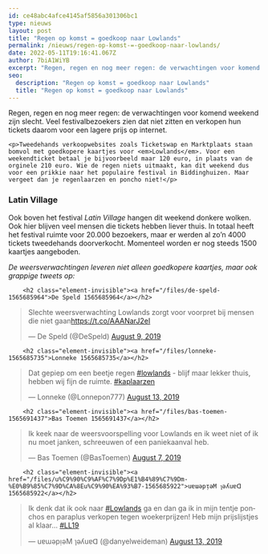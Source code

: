 ```yaml
---
id: ce48abc4afce4145af5856a301306bc1
type: nieuws
layout: post
title: "Regen op komst = goedkoop naar Lowlands"
permalink: /nieuws/regen-op-komst-=-goedkoop-naar-lowlands/
date: 2022-05-11T19:16:41.067Z
author: 7biA1WiYB
excerpt: "Regen, regen en nog meer regen: de verwachtingen voor komend weekend zijn slecht. Veel festivalbezoekers zien dat niet zitten en verkopen hun tickets daarom voor een lagere prijs op internet.  "
seo:
  description: "Regen op komst = goedkoop naar Lowlands"
  title: "Regen op komst = goedkoop naar Lowlands"
---
```

Regen, regen en nog meer regen: de verwachtingen voor komend weekend zijn slecht. Veel festivalbezoekers zien dat niet zitten en verkopen hun tickets daarom voor een lagere prijs op internet.  

    <p>Tweedehands verkoopwebsites zoals Ticketswap en Marktplaats staan bomvol met goedkopere kaartjes voor <em>Lowlands</em>. Voor een weekendticket betaal je bijvoorbeeld maar 120 euro, in plaats van de orginele 210 euro. Wie de regen niets uitmaakt, kan dit weekend dus voor een prikkie naar het populaire festival in Biddinghuizen. Maar vergeet dan je regenlaarzen en poncho niet!</p>
<h3>Latin Village</h3>
<p>Ook boven het festival <em>Latin Village</em> hangen dit weekend donkere wolken. Ook hier blijven veel mensen die tickets hebben liever thuis. In totaal heeft het festival ruimte voor 20.000 bezoekers, maar er werden al zo’n 4000 tickets tweedehands doorverkocht. Momenteel worden er nog steeds 1500 kaartjes aangeboden.</p>
<p><em>De weersverwachtingen leveren niet alleen goedkopere kaartjes, maar ook grappige tweets op: </em></p>
<p><div class="media media-element-container media-default"><div id="file-538083" class="file file-document file-text-oembed">

        <h2 class="element-invisible"><a href="/files/de-speld-1565685964">De Speld 1565685964</a></h2>
    
  
  <div class="content">
    
<blockquote class="twitter-tweet" data-width="550"><p lang="nl" dir="ltr">Slechte weersverwachting Lowlands zorgt voor voorpret bij mensen die niet gaan<a href="https://t.co/AAANarJ2eI">https://t.co/AAANarJ2eI</a></p>&mdash; De Speld (@DeSpeld) <a href="https://twitter.com/DeSpeld/status/1159770961832550401?ref_src=twsrc%5Etfw">August 9, 2019</a></blockquote>
<script async="" src="https://platform.twitter.com/widgets.js" charset="utf-8"></script>
  </div>

  
</div>
</div>
<p><div class="media media-element-container media-default"><div id="file-538080" class="file file-document file-text-oembed">

        <h2 class="element-invisible"><a href="/files/lonneke-1565685735">Lonneke 1565685735</a></h2>
    
  
  <div class="content">
    
<blockquote class="twitter-tweet" data-width="550"><p lang="nl" dir="ltr">Dat gepiep om een beetje regen <a href="https://twitter.com/hashtag/lowlands?src=hash&amp;ref_src=twsrc%5Etfw">#lowlands</a> - blijf maar lekker thuis, hebben wij fijn de ruimte. <a href="https://twitter.com/hashtag/kaplaarzen?src=hash&amp;ref_src=twsrc%5Etfw">#kaplaarzen</a></p>&mdash; Lonneke (@Lonnepon777) <a href="https://twitter.com/Lonnepon777/status/1161189174919290881?ref_src=twsrc%5Etfw">August 13, 2019</a></blockquote>
<script async="" src="https://platform.twitter.com/widgets.js" charset="utf-8"></script>
  </div>

  
</div>
</div>
<p><div class="media media-element-container media-default"><div id="file-538084" class="file file-document file-text-oembed">

        <h2 class="element-invisible"><a href="/files/bas-toemen-1565691437">Bas Toemen 1565691437</a></h2>
    
  
  <div class="content">
    
<blockquote class="twitter-tweet" data-width="550"><p lang="nl" dir="ltr">Ik keek naar de weersvoorspelling voor Lowlands en ik weet niet of ik nu moet janken, schreeuwen of een paniekaanval heb.</p>&mdash; Bas Toemen (@BasToemen) <a href="https://twitter.com/BasToemen/status/1159149901890183169?ref_src=twsrc%5Etfw">August 7, 2019</a></blockquote>
<script async="" src="https://platform.twitter.com/widgets.js" charset="utf-8"></script>
  </div>

  
</div>
</div>
<p><div class="media media-element-container media-default"><div id="file-538082" class="file file-document file-text-oembed">

        <h2 class="element-invisible"><a href="/files/u%C9%90%C9%AF%C7%9Dp%E1%B4%89%C7%9Dm-%E0%B9%85%C7%9D%CA%8Eu%C9%90%EA%93%B7-1565685922">uɐɯǝpᴉǝM ๅǝʎuɐꓷ 1565685922</a></h2>
    
  
  <div class="content">
    
<blockquote class="twitter-tweet" data-width="550"><p lang="nl" dir="ltr">Ik denk dat ik ook naar <a href="https://twitter.com/hashtag/Lowlands?src=hash&amp;ref_src=twsrc%5Etfw">#Lowlands</a> ga en dan ga ik in mijn tentje ponchos en paraplus verkopen tegen woekerprijzen! Heb mijn prijslijstjes al klaar... <a href="https://twitter.com/hashtag/LL19?src=hash&amp;ref_src=twsrc%5Etfw">#LL19</a></p>&mdash; uɐɯǝpᴉǝM ๅǝʎuɐꓷ (@danyelweideman) <a href="https://twitter.com/danyelweideman/status/1161192014878302208?ref_src=twsrc%5Etfw">August 13, 2019</a></blockquote>
<script async="" src="https://platform.twitter.com/widgets.js" charset="utf-8"></script>
  </div>

  
</div>
</div>  

